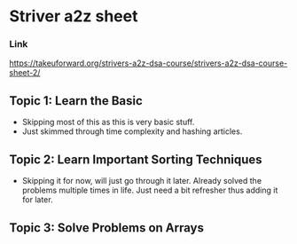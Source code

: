# Striver a2z sheet

### Link
https://takeuforward.org/strivers-a2z-dsa-course/strivers-a2z-dsa-course-sheet-2/


## Topic 1: Learn the Basic
- Skipping most of this as this is very basic stuff.
- Just skimmed through time complexity and hashing articles.

## Topic 2: Learn Important Sorting Techniques
- Skipping it for now, will just go through it later. Already solved the problems multiple times in life. Just need a bit refresher thus adding it for later.

## Topic 3: Solve Problems on Arrays


